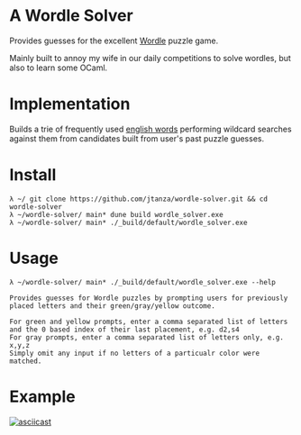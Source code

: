 # A Wordle Solver

Provides guesses for the excellent [Wordle](https://www.powerlanguage.co.uk/wordle/) puzzle game.

Mainly built to annoy my wife in our daily competitions to solve wordles, but also to learn some OCaml.

# Implementation

Builds a trie of frequently used [english words](https://www.kaggle.com/rtatman/english-word-frequency) performing wildcard 
searches against them from candidates built from user's past puzzle guesses.


# Install

```
λ ~/ git clone https://github.com/jtanza/wordle-solver.git && cd wordle-solver
λ ~/wordle-solver/ main* dune build wordle_solver.exe
λ ~/wordle-solver/ main* ./_build/default/wordle_solver.exe
```

# Usage

```
λ ~/wordle-solver/ main* ./_build/default/wordle_solver.exe --help

Provides guesses for Wordle puzzles by prompting users for previously placed letters and their green/gray/yellow outcome.

For green and yellow prompts, enter a comma separated list of letters and the 0 based index of their last placement, e.g. d2,s4
For gray prompts, enter a comma separated list of letters only, e.g. x,y,z
Simply omit any input if no letters of a particualr color were matched.
```

# Example

[![asciicast](https://asciinema.org/a/qb8kKSEBLmktsFdAd361vTYWT.svg)](https://asciinema.org/a/qb8kKSEBLmktsFdAd361vTYWT)


